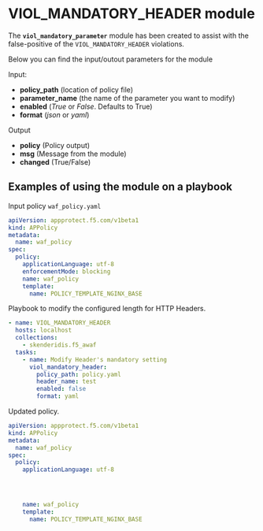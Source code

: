 # VIOL_MANDATORY_HEADER module

The **`viol_mandatory_parameter`** module has been created to assist with the false-positive of the `VIOL_MANDATORY_HEADER` violations. 

Below you can find the input/outout parameters for the module

Input:
- **policy_path** (location of policy file)
- **parameter_name** (the name of the parameter you want to modify)
- **enabled** (*True* or *False*. Defaults to True)
- **format** (*json* or *yaml*)

Output
- **policy** (Policy output)
- **msg** (Message from the module)
- **changed** (True/False)

## Examples of using the module on a playbook
  Input policy `waf_policy.yaml`
  
  ```yaml
  apiVersion: appprotect.f5.com/v1beta1
  kind: APPolicy
  metadata:
    name: waf_policy
  spec:
    policy:
      applicationLanguage: utf-8
      enforcementMode: blocking
      name: waf_policy
      template:
        name: POLICY_TEMPLATE_NGINX_BASE
  ```

  Playbook to modify the configured length for HTTP Headers.
  ```yaml
  - name: VIOL_MANDATORY_HEADER
    hosts: localhost
    collections:
      - skenderidis.f5_awaf   
    tasks:
      - name: Modify Header's mandatory setting
        viol_mandatory_header:
          policy_path: policy.yaml
          header_name: test
          enabled: false
          format: yaml
  ```

  Updated policy.
  ```yaml
  apiVersion: appprotect.f5.com/v1beta1
  kind: APPolicy
  metadata:
    name: waf_policy
  spec:
    policy:
      applicationLanguage: utf-8




      name: waf_policy
      template:
        name: POLICY_TEMPLATE_NGINX_BASE
  ```
